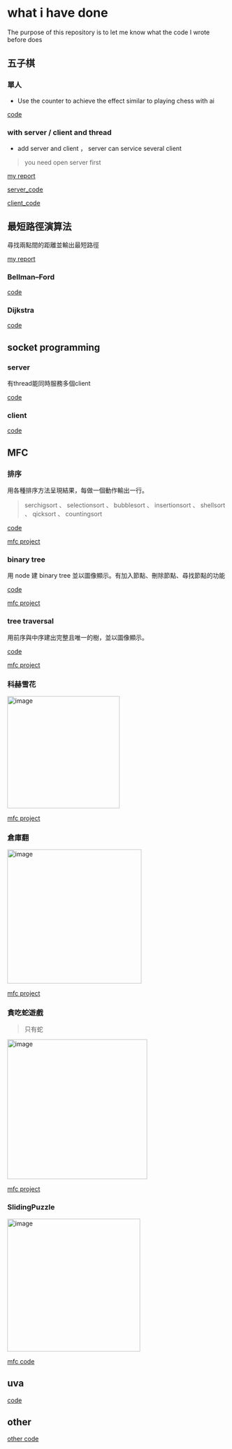 # what i have done

The purpose of this repository is to let me know what the code I wrote before does

## 五子棋 

### 單人

* Use the counter to achieve the effect similar to playing chess with ai 

[code](https://drive.google.com/drive/folders/1LOoTgn4pAW3VSdAm9zrYeeYMRuY11kMX?usp=share_link)


### with server / client and thread

* add server and client ， server can service several client
> you need open server first

[my report](https://drive.google.com/file/d/1yjxLNLlEQSzd-PFfcU8Ha6TFj6rjWzko/view?usp=sharing)

[server_code](https://drive.google.com/drive/folders/1GC_-fkzzAPBIvuwT938K5yXaKgbCHA9f?usp=sharing)

[client_code](https://drive.google.com/drive/folders/1GkYrTY77ATFlBBk9AAjXF0af5-07xi4k?usp=sharing)

## 最短路徑演算法
尋找兩點間的距離並輸出最短路徑

[my report](https://docs.google.com/document/d/1v8toxRpFrVoO3eQANDA3F3DFbIBqYheyNyWpUBna7ZI/edit?usp=sharing)

### Bellman–Ford

[code](https://drive.google.com/file/d/1boC2VgXwMFp2SXObiL0fIDltIrBJQ6CF/view?usp=sharing)

### Dijkstra

[code](https://drive.google.com/file/d/1rsODKxuFja1QgUIVEYgRMVVY83TOIool/view?usp=sharing)

## socket programming

### server

有thread能同時服務多個client

[code](https://drive.google.com/drive/folders/1J0-k4QN6Z_so4RTI5XJjKbqi4xlvVIvs?usp=sharing)

### client

[code](https://drive.google.com/drive/folders/1OdpyeiSbFBzCR6VrC_7NfSttjuO6Uq8v?usp=sharing)

## MFC

### 排序

用各種排序方法呈現結果，每做一個動作輸出一行。
> serchigsort 、 selectionsort 、 bubblesort 、 insertionsort 、 shellsort 、 qicksort 、 countingsort

[code](https://gist.github.com/yangyiqiu123/7f0fbf02cbc523b6bdb6a3811006ff8b)

[mfc project](https://drive.google.com/drive/folders/16GUdLYMZ5Ci5cg9tf-KRVvLubtIXzonX?usp=sharing)

### binary tree 


用 node 建 binary tree 並以圖像顯示。有加入節點、刪除節點、尋找節點的功能

[code](https://drive.google.com/file/d/1i6HgCYzjSXLGlI5OS5QRhROqsZC2fb_2/view?usp=sharing)

[mfc project](https://drive.google.com/drive/folders/1pYjLoiSnPWG5l-oCLOw5cTsZi686HGHa?usp=sharing)

### tree traversal

用前序與中序建出完整且唯一的樹，並以圖像顯示。

[code](https://drive.google.com/file/d/1vv_ZDBoJRRXEAMq6np_WKaX4W3Akjelj/view?usp=sharing)

[mfc project](https://drive.google.com/drive/folders/1BwhD5kWw-0W-4TNp90ywt0rtaZk6XAXD?usp=sharing)


### 科赫雪花

<img width="257" alt="image" src="https://user-images.githubusercontent.com/96784901/213134422-fe8bcb15-6110-41fe-bf29-90c2d846cc5a.png">

[mfc project](https://drive.google.com/drive/folders/1loZYn9da-L6rSEWE4OT923RVxnfPQfS_?usp=sharing)

### 倉庫翻

<img width="307" alt="image" src="https://user-images.githubusercontent.com/96784901/213134767-6a7076fd-e67f-4d95-aac3-5282aed962f5.png">

[mfc project](https://drive.google.com/drive/folders/1-gINUE7kx4so88rOkHZRCXXl5WaVjtoC?usp=sharing)

### 貪吃蛇遊戲
> 只有蛇

<img width="320" alt="image" src="https://user-images.githubusercontent.com/96784901/213134342-be9e3c07-6a38-4b82-8dcb-8060da5c72c3.png">

[mfc project](https://drive.google.com/drive/folders/1Z8EKQwTWeUAIbvzQIsbEAfq8C_jUUO1H?usp=sharing)

### SlidingPuzzle

<img width="304" alt="image" src="https://user-images.githubusercontent.com/96784901/213134095-5ece24d4-6bda-4800-8b1c-00c97f66b808.png">

[mfc code](https://drive.google.com/drive/folders/1a3z6uI_txdJAi9wrWL-rNFtkY4OsT9l6?usp=sharing)

## uva

[code](https://drive.google.com/drive/folders/1crKoHVLBikWZK2-kJkK5b7-dWpcALlvb?usp=sharing)

## other

[other code](https://github.com/yangyiqiu123/practice/tree/main/done)

